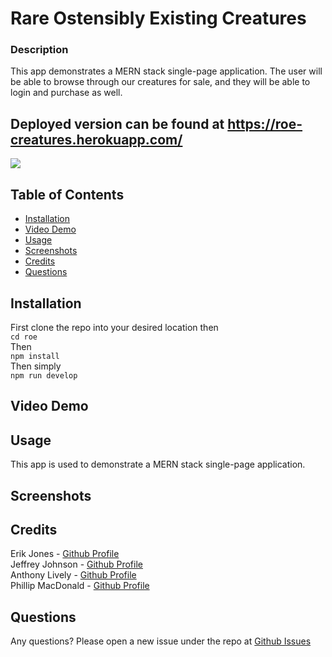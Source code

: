 # Rare Ostensibly Existing Creatures
 
### Description 
This app demonstrates a MERN stack single-page application. The user will be able to browse through our creatures for sale, and they will be able to login and purchase as well.
  
## Deployed version can be found at https://roe-creatures.herokuapp.com/


![](https://github.com/Jonzee1914/roe)

## Table of Contents 
* [Installation](#installation)
* [Video Demo](#video-demo)
* [Usage](#usage)
* [Screenshots](#screenshots)
* [Credits](#credits)
* [Questions](#questions)

## Installation

First clone the repo into your desired location then <br/>
`cd roe` <br/>
Then <br/>
`npm install` <br/>
Then simply <br/>
`npm run develop`

## Video Demo
  
## Usage 
This app is used to demonstrate a MERN stack single-page application.

## Screenshots


## Credits
Erik Jones - [Github Profile](https://github.com/Jonzee1914)<br/>
Jeffrey Johnson - [Github Profile](https://github.com/frankp27)<br/>
Anthony Lively - [Github Profile](https://github.com/Spooncodes)<br/>
Phillip MacDonald - [Github Profile](https://github.com/pmacdonald15)<br/>


## Questions

Any questions? Please open a new issue under the repo at [Github Issues](https://github.com/Jonzee1914/roe/issues)


